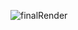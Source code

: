 ![finalRender](https://github.com/Ewan-DuplessisK/RaytracingIntro/blob/master/finalSmall.ppm?raw=true)
